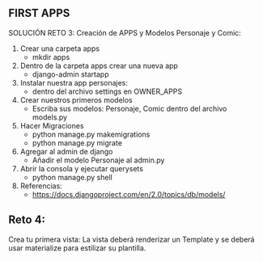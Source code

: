 ## FIRST APPS 
SOLUCIÓN RETO 3: Creación de APPS y Modelos Personaje y Comic:

1. Crear una carpeta apps
    - mkdir apps
2. Dentro de la carpeta apps crear una nueva app
    - django-admin startapp <personajes>
3. Instalar nuestra app personajes:
    - dentro del archivo settings en OWNER_APPS
4. Crear nuestros primeros modelos
    - Escriba sus modelos: Personaje, Comic dentro del archivo models.py
5. Hacer Migraciones
    - python manage.py makemigrations
    - python manage.py migrate
6. Agregar al admin de django
    - Añadir el modelo Personaje al admin.py
7. Abrir la consola y ejecutar querysets
    - python manage.py shell
8. Referencias:
    - https://docs.djangoproject.com/en/2.0/topics/db/models/

## Reto 4:
Crea tu primera vista: La vista deberá renderizar un Template
y se deberá usar materialize para estilizar su plantilla.
